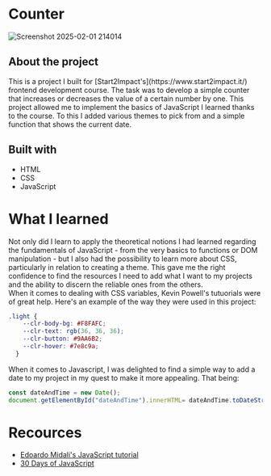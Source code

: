 # Counter 
![Screenshot 2025-02-01 214014](https://github.com/user-attachments/assets/5f8619bb-aa60-47b9-bf8d-d408251f8463)
<h2>About the project</h2>
This is a project I built for [Start2Impact's](https://www.start2impact.it/) frontend development course. The task was to develop a simple counter that increases
or decreases the value of a certain number by one. This project allowed me to implement the basics of JavaScript I learned thanks to the course. To this I added various themes
to pick from and a simple function that shows the current date.


## Built with

- HTML
- CSS 
- JavaScript



# What I learned
Not only did I learn to apply the theoretical notions I had learned regarding the fundamentals of JavaScript - from the very basics to functions or DOM manipulation - but 
I also had the possibility to learn more about CSS, particularly in relation to creating a theme. This gave me the right confidence to find the resources I need to add what I want to my
projects and the ability to discern the reliable ones from the others. <br>
When it comes to dealing with CSS variables, Kevin Powell's tutuorials were of great help. Here's an example of the way they were used in this project: 


```css
.light {
    --clr-body-bg: #F8FAFC;
    --clr-text: rgb(36, 36, 36);
    --clr-button: #9AA6B2;
    --clr-hover: #7e8c9a; 
  }
```
When it comes to Javascript, I was delighted to find a simple way to add a date to my project in my quest to make it more appealing. That being: 

```javascript
const dateAndTime = new Date();
document.getElementById("dateAndTime").innerHTML= dateAndTime.toDateString();
```
# Recources 

- [Edoardo Midali's JavaScript tutorial](https://www.youtube.com/playlist?list=PLP5MAKLy8lP9FUx06-avV66mS8LXz7_Bb)
- [30 Days of JavaScript](https://github.com/Asabeneh/30-Days-Of-JavaScript)


